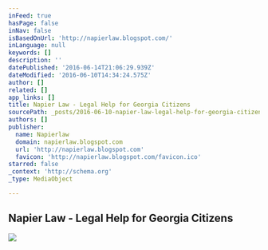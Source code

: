 ```yaml
---
inFeed: true
hasPage: false
inNav: false
isBasedOnUrl: 'http://napierlaw.blogspot.com/'
inLanguage: null
keywords: []
description: ''
datePublished: '2016-06-14T21:06:29.939Z'
dateModified: '2016-06-10T14:34:24.575Z'
author: []
related: []
app_links: []
title: Napier Law - Legal Help for Georgia Citizens
sourcePath: _posts/2016-06-10-napier-law-legal-help-for-georgia-citizens.md
authors: []
publisher:
  name: Napierlaw
  domain: napierlaw.blogspot.com
  url: 'http://napierlaw.blogspot.com'
  favicon: 'http://napierlaw.blogspot.com/favicon.ico'
starred: false
_context: 'http://schema.org'
_type: MediaObject

---
```

<article style=""><h1>Napier Law - Legal Help for Georgia Citizens</h1></article>

![](https://the-grid-user-content.s3-us-west-2.amazonaws.com/180ba0cc-03db-4716-a391-7af19055a52a.jpg)